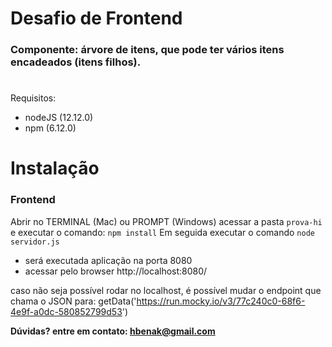 # Desafio de Frontend
### Componente: árvore de itens, que pode ter vários itens encadeados (itens filhos).
#
Requisitos:
  - nodeJS (12.12.0)
  - npm (6.12.0)

# Instalação

### Frontend
Abrir no TERMINAL (Mac) ou PROMPT (Windows) acessar a pasta `prova-hi` e executar o comando: `npm install`
Em seguida executar o comando `node servidor.js`

  - será executada aplicação na porta 8080
  - acessar pelo browser http://localhost:8080/

caso não seja possível rodar no localhost, é possível mudar o endpoint que chama o JSON para:
getData('https://run.mocky.io/v3/77c240c0-68f6-4e9f-a0dc-580852799d53')

**Dúvidas? entre em contato: hbenak@gmail.com**
